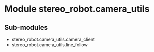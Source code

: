 Module stereo_robot.camera_utils
================================

Sub-modules
-----------
* stereo_robot.camera_utils.camera_client
* stereo_robot.camera_utils.line_follow